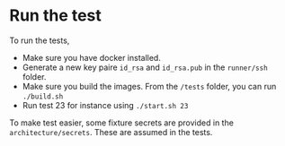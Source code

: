 # Run the test

To run the tests,

- Make sure you have docker installed. 
- Generate a new key paire `id_rsa` and `id_rsa.pub` in the `runner/ssh` folder.
- Make sure you build the images. From the `/tests` folder, you can run `./build.sh`
- Run test 23 for instance using `./start.sh 23`

To make test easier, some fixture secrets are provided in the `architecture/secrets`. These are assumed in the tests. 
